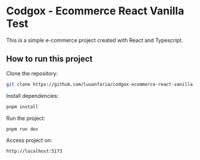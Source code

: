 # Codgox - Ecommerce React Vanilla Test

This is a simple e-commerce project created with React and Typescript.

## How to run this project


Clone the repository:

```bash
git clone https://github.com/luuanfaria/codgox-ecommerce-react-vanilla.git
```

Install dependencies:
```bash
pnpm install
```

Run the project:
```bash
pnpm run dev
```

Access project on:

`http://localhost:5173`
